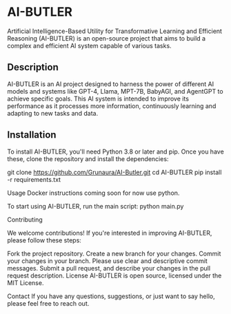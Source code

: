 # AI-BUTLER 

Artificial Intelligence-Based Utility for Transformative Learning and Efficient Reasoning (AI-BUTLER) is an open-source project that aims to build a complex and efficient AI system capable of various tasks.

## Description 

AI-BUTLER is an AI project designed to harness the power of different AI models and systems like GPT-4, Llama, MPT-7B, BabyAGI, and AgentGPT to achieve specific goals. This AI system is intended to improve its performance as it processes more information, continuously learning and adapting to new tasks and data.

## Installation

To install AI-BUTLER, you'll need Python 3.8 or later and pip. Once you have these, clone the repository and install the dependencies:


git clone https://github.com/Grunaura/AI-Butler.git
cd AI-BUTLER
pip install -r requirements.txt

Usage
Docker instructions coming soon for now use python.

To start using AI-BUTLER, run the main script:
python main.py

Contributing

We welcome contributions! If you're interested in improving AI-BUTLER, please follow these steps:

Fork the project repository.
Create a new branch for your changes.
Commit your changes in your branch. Please use clear and descriptive commit messages.
Submit a pull request, and describe your changes in the pull request description.
License
AI-BUTLER is open source, licensed under the MIT License.

Contact
If you have any questions, suggestions, or just want to say hello, please feel free to reach out.
